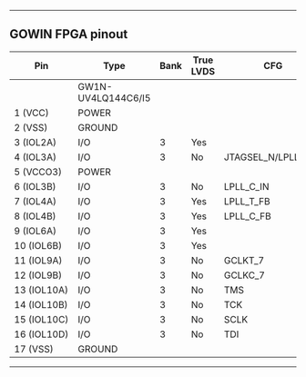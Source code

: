 ***

GOWIN FPGA pinout
---------
Pin  | Type   | Bank | True LVDS | CFG |  Pin  | Type   | Bank | True LVDS | CFG
-|-|-|-|-|-|-|-|-|-|
&emsp;&emsp;&emsp;&emsp;&emsp;&emsp; | GW1N-UV4LQ144C6/I5 | | | | &emsp;&emsp;&emsp;&emsp;&emsp;&emsp; | GW1N-UV9LQ144C6/I5 | | | | 
1 (VCC)  | POWER | | | | | | | | | 
2 (VSS)  | GROUND | | | | | | | | | 
3 (IOL2A) | I/O | 3 | Yes | | | | | | | 
4 (IOL3A) | I/O | 3 | No | JTAGSEL_N/LPLL_T_IN | | | | | |
5 (VCCO3)  | POWER | | | | | | | | | 
6 (IOL3B) | I/O | 3 | No | LPLL_C_IN | | | | | |
7 (IOL4A) | I/O | 3 | Yes | LPLL_T_FB | | | | | |
8 (IOL4B) | I/O | 3 | Yes | LPLL_C_FB | | | | | |
9 (IOL6A) | I/O | 3 | Yes | | | | | | |
10 (IOL6B) | I/O | 3 | Yes | | | | | | |
11 (IOL9A) | I/O | 3 | No | GCLKT_7 | | | | | |
12 (IOL9B) | I/O | 3 | No | GCLKC_7 | | | | | |
13 (IOL10A) | I/O | 3 | No | TMS | | | | | |
14 (IOL10B) | I/O | 3 | No | TCK | | | | | |
15 (IOL10C) | I/O | 3 | No | SCLK | | | | | |
16 (IOL10D) | I/O | 3 | No | TDI | | | | | |
17 (VSS)  | GROUND | | | | | | | | | 

***
